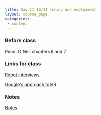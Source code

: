 ```yaml
---
title: Day 11 10/11 Hiring and employment
layout: course_page
categories:
 - content
---
```


### Before class

Read: O'Neil chapters 6 and 7

### Links for class 

[Robot interviews](https://www.wsj.com/video/series/moving-upstream/artificial-intelligence-the-robots-are-now-hiring-moving-upstream/2790C6B9-4E47-4544-9331-36DB418366CF)

[Google's approach to HR](https://youtu.be/KY8v-O5Buyc)

### Notes

[Notes](../day11notes)
